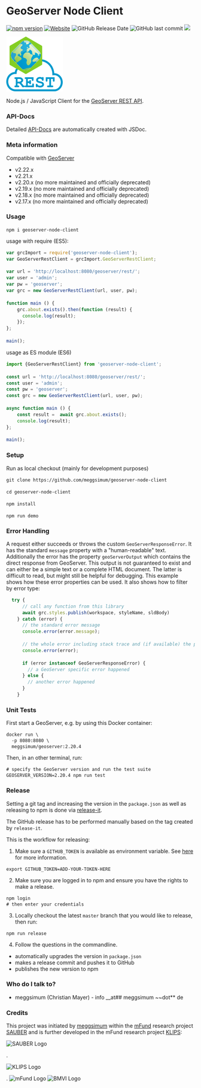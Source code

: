 # GeoServer Node Client

[![npm version](https://badge.fury.io/js/geoserver-node-client.svg)](https://www.npmjs.com/package/geoserver-node-client)
[![Website](https://img.shields.io/website?up_message=API-Docs&url=https%3A%2F%2Fmeggsimum.github.io%2Fgeoserver-node-client%2F)](https://meggsimum.github.io/geoserver-node-client)
![GitHub Release Date](https://img.shields.io/github/release-date/meggsimum/geoserver-node-client)
![GitHub last commit](https://img.shields.io/github/last-commit/meggsimum/geoserver-node-client)
![](https://github.com/meggsimum/geoserver-node-client/actions/workflows/ci-geoserver-node-client.yml/badge.svg)

![GeoSever Node Client Logo](/img/geoserver-node-client-logo_150px.png)

Node.js / JavaScript Client for the [GeoServer REST API](https://docs.geoserver.org/stable/en/user/rest/).

### API-Docs ###

Detailed [API-Docs](https://meggsimum.github.io/geoserver-node-client/) are automatically created with JSDoc.

### Meta information

Compatible with [GeoServer](https://geoserver.org)

  - v2.22.x
  - v2.21.x
  - v2.20.x (no more maintained and officially deprecated)
  - v2.19.x (no more maintained and officially deprecated)
  - v2.18.x (no more maintained and officially deprecated)
  - v2.17.x (no more maintained and officially deprecated)


### Usage

```shell
npm i geoserver-node-client
```

usage with require (ES5):
```js
var grcImport = require('geoserver-node-client');
var GeoServerRestClient = grcImport.GeoServerRestClient;

var url = 'http://localhost:8080/geoserver/rest/';
var user = 'admin';
var pw = 'geoserver';
var grc = new GeoServerRestClient(url, user, pw);

function main () {
    grc.about.exists().then(function (result) {
      console.log(result);
    });
};

main();
```

usage as ES module (ES6)
```js
import {GeoServerRestClient} from 'geoserver-node-client';

const url = 'http://localhost:8080/geoserver/rest/';
const user = 'admin';
const pw = 'geoserver';
const grc = new GeoServerRestClient(url, user, pw);

async function main () {
    const result =  await grc.about.exists();
    console.log(result);
};

main();
```

### Setup

Run as local checkout (mainly for development purposes)

```shell
git clone https://github.com/meggsimum/geoserver-node-client

cd geoserver-node-client

npm install

npm run demo
```

### Error Handling

A request either succeeds or throws the custom `GeoServerResponseError`. It has the standard `message` property with a "human-readable" text. Additionally the error has the property `geoServerOutput` which contains the direct response from GeoServer. This output is not guaranteed to exist and can either be a simple text or a complete HTML document. The latter is difficult to read, but might still be helpful for debugging. This example shows how these error properties can be used. It also shows how to filter by error type:

```javascript
  try {
      // call any function from this library
      await grc.styles.publish(workspace, styleName, sldBody)
    } catch (error) {
      // the standard error message
      console.error(error.message);

      // the whole error including stack trace and (if available) the property 'geoServerOutput'
      console.error(error);

      if (error instanceof GeoServerResponseError) {
        // a GeoServer specific error happened
      } else {
        // another error happened
      }
    }
```

### Unit Tests

First start a GeoServer, e.g. by using this Docker container:

```shell
docker run \
  -p 8080:8080 \
  meggsimum/geoserver:2.20.4
```

Then, in an other terminal, run:

```shell
# specify the GeoServer version and run the test suite
GEOSERVER_VERSION=2.20.4 npm run test
```

### Release

Setting a git tag and increasing the version in the `package.json` as well as releasing to npm is done via [release-it](https://github.com/release-it/release-it).

The GitHub release has to be performed manually based on the tag created by `release-it`.

This is the workflow for releasing:

1. Make sure a `GITHUB_TOKEN` is available as environment variable. See [here](https://github.com/release-it/release-it/blob/master/docs/github-releases.md) for more information.

```shell
export GITHUB_TOKEN=ADD-YOUR-TOKEN-HERE
```

2. Make sure you are logged in to npm and ensure you have the rights to make a release.

```shell
npm login
# then enter your credentials
```

3. Locally checkout the latest `master` branch that you would like to release, then run:

```shell
npm run release
```

4. Follow the questions in the commandline.
  - automatically upgrades the version in `package.json`
  - makes a release commit and pushes it to GitHub
  - publishes the new version to npm

### Who do I talk to? ###

* meggsimum (Christian Mayer) - info __at## meggsimum ~~dot** de

### Credits

This project was initiated by [meggsimum](https://meggsimum.de) within the [mFund](https://www.bmvi.de/EN/Topics/Digital-Matters/mFund/mFund.html) research project [SAUBER](https://sauber-projekt.de/) and is further developed in the mFund research project [KLIPS](http://www.klips-projekt.de/):
<p><img src="https://sauber-projekt.de/wp-content/uploads/2018/12/SAG_SAUBER_Logo_Dez3_transparent-1-e1543843688935.png" alt="SAUBER Logo" width="200"/></p>.
<p><img src="http://www.klips-projekt.de/wp-content/uploads/2021/02/SAG_KLIPS-Logo_Jan21.png" alt="KLIPS Logo" width="200"/></p>.

<img src="https://sauber-projekt.de/wp-content/uploads/2018/12/mfund-logo-download-e1547545420815-300x77.jpg" alt="mFund Logo" width="300"/>
<img src="https://sauber-projekt.de/wp-content/uploads/2019/06/BMVI_Fz_2017_Office_Farbe_de_Bundestag-400x402.png" alt="BMVI Logo" height="200"/>

